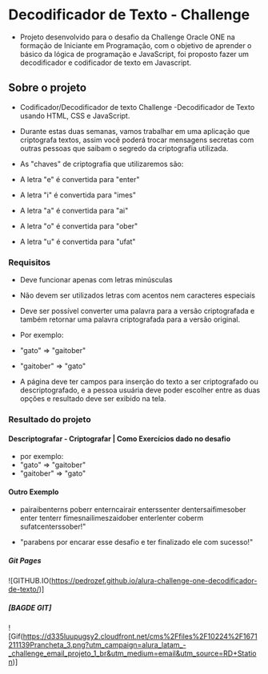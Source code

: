 # Decodificador de Texto - Challenge

- Projeto desenvolvido para o desafio da Challenge Oracle ONE na formação de Iniciante em Programação, com o objetivo de aprender o básico da lógica de programação e JavaScript, foi proposto fazer um decodificador e codificador de texto em Javascript.

## Sobre o projeto

- Codificador/Decodificador de texto Challenge -Decodificador de Texto usando HTML, CSS e JavaScript.
- Durante estas duas semanas, vamos trabalhar em uma aplicação que criptografa textos, assim você poderá trocar mensagens secretas com outras pessoas que saibam o segredo da criptografia utilizada.

- As "chaves" de criptografia que utilizaremos são:
- A letra "e" é convertida para "enter"
- A letra "i" é convertida para "imes"
- A letra "a" é convertida para "ai"
- A letra "o" é convertida para "ober"
- A letra "u" é convertida para "ufat"

### Requisitos

- Deve funcionar apenas com letras minúsculas
- Não devem ser utilizados letras com acentos nem caracteres especiais
- Deve ser possível converter uma palavra para a versão criptografada e também retornar uma palavra criptografada para a versão original.

- Por exemplo:
- "gato" => "gaitober"
- "gaitober" => "gato"

- A página deve ter campos para inserção do texto a ser criptografado ou descriptografado, e a pessoa usuária deve poder escolher entre as duas opções e resultado deve ser exibido na tela.

### Resultado do projeto

#### Descriptografar - Criptografar | Como Exercícios dado no desafio

- por exemplo:
- "gato" => "gaitober"
- "gaitober" => "gato"
  
#### Outro Exemplo

- pairaibenterns poberr enterncairair enterssenter dentersaifimesober enter tenterr fimesnailimeszaidober enterlenter coberm sufatcenterssober!"

- "parabens por encarar esse desafio e ter finalizado ele com sucesso!"

##### Git Pages

![GITHUB.IO(https://pedrozef.github.io/alura-challenge-one-decodificador-de-texto/)]

##### [BAGDE GIT]

![Gif(https://d335luupugsy2.cloudfront.net/cms%2Ffiles%2F10224%2F1671211139Prancheta_3.png?utm_campaign=alura_latam_-_challenge_email_projeto_1_br&utm_medium=email&utm_source=RD+Station)]
